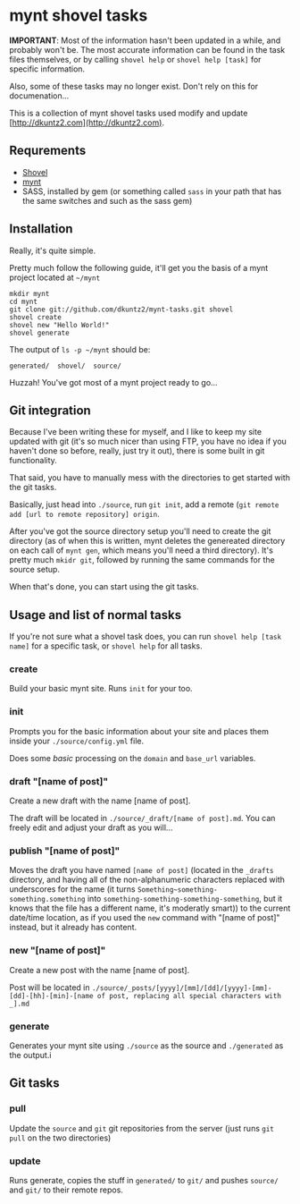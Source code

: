 # mynt shovel tasks

**IMPORTANT**: Most of the information hasn't been updated in a
while, and probably won't be. The most accurate information can
be found in the task files themselves, or by calling `shovel help`
or `shovel help [task]` for specific information.

Also, some of these tasks may no longer exist. Don't rely on this
for documenation...

This is a collection of mynt shovel tasks used modify and update
[http://dkuntz2.com](http://dkuntz2.com).

## Requrements

- [Shovel](https://github.com/seomoz/shovel)
- [mynt](https://github.com/Anomareh/mynt)
- SASS, installed by gem (or something called `sass` in your path that 
  has the same switches and such as the sass gem)


## Installation

Really, it's quite simple. 

Pretty much follow the following guide, it'll get you the basis of a 
mynt project located at `~/mynt`

	mkdir mynt
	cd mynt
	git clone git://github.com/dkuntz2/mynt-tasks.git shovel
	shovel create
	shovel new "Hello World!"
	shovel generate

The output of `ls -p ~/mynt` should be:

	generated/  shovel/  source/

Huzzah! You've got most of a mynt project ready to go...

## Git integration

Because I've been writing these for myself, and I like to keep my site
updated with git (it's so much nicer than using FTP, you have no idea if
you haven't done so before, really, just try it out), there is some built
in git functionality.

That said, you have to manually mess with the directories to get started
with the git tasks.

Basically, just head into `./source`, run `git init`, add a remote (`git
remote add [url to remote repository] origin`.

After you've got the source directory setup you'll need to create the git
directory (as of when this is written, mynt deletes the genereated
directory on each call of `mynt gen`, which means you'll need a third
directory). It's pretty much `mkidr git`, followed by running the same
commands for the source setup.

When that's done, you can start using the git tasks.

## Usage and list of normal tasks

If you're not sure what a shovel task does, you can run `shovel help [task name]` for a specific task, or `shovel help` for all tasks.

### create

Build your basic mynt site. Runs `init` for your too.

### init

Prompts you for the basic information about your site and places them inside your `./source/config.yml` file.

Does some *basic* processing on the `domain` and `base_url` variables.

### draft "[name of post]"

Create a new draft with the name [name of post].

The draft will be located in `./source/_draft/[name of post].md`. You can
freely edit and adjust your draft as you will...

### publish "[name of post]"

Moves the draft you have named `[name of post]` (located in the `_drafts`
directory, and having all of the non-alphanumeric characters replaced with
underscores for the name (it turns
`Something~something-something.something` into
`something-something-something-something`, but it knows that the file has a
different name, it's moderatly smart)) to the current date/time location,
as if you used the `new` command with "[name of post]" instead, but it
already has content.

### new "[name of post]"

Create a new post with the name [name of post].

Post will be located in `./source/_posts/[yyyy]/[mm]/[dd]/[yyyy]-[mm]-[dd]-[hh]-[min]-[name of post, replacing all special characters with _].md`

### generate

Generates your mynt site using `./source` as the source and `./generated` as the output.i

## Git tasks

### pull

Update the `source` and `git` git repositories from the server (just runs
`git pull` on the two directories)

### update

Runs generate, copies the stuff in `generated/` to `git/` and pushes
`source/` and `git/` to their remote repos.
